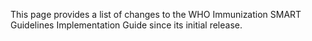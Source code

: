 This page provides a list of changes to the WHO Immunization SMART Guidelines Implementation Guide since its initial release.